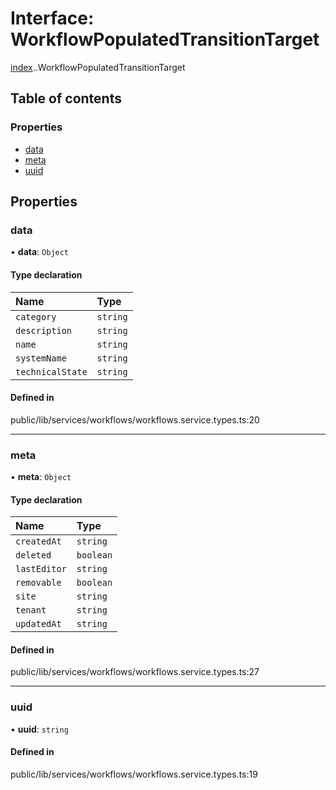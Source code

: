 # Interface: WorkflowPopulatedTransitionTarget

[index](../wiki/index).[<internal>](../wiki/index.%3Cinternal%3E).WorkflowPopulatedTransitionTarget

## Table of contents

### Properties

- [data](../wiki/index.%3Cinternal%3E.WorkflowPopulatedTransitionTarget#data-1)
- [meta](../wiki/index.%3Cinternal%3E.WorkflowPopulatedTransitionTarget#meta-1)
- [uuid](../wiki/index.%3Cinternal%3E.WorkflowPopulatedTransitionTarget#uuid-1)

## Properties

### data

• **data**: `Object`

#### Type declaration

| Name | Type |
| :------ | :------ |
| `category` | `string` |
| `description` | `string` |
| `name` | `string` |
| `systemName` | `string` |
| `technicalState` | `string` |

#### Defined in

public/lib/services/workflows/workflows.service.types.ts:20

___

### meta

• **meta**: `Object`

#### Type declaration

| Name | Type |
| :------ | :------ |
| `createdAt` | `string` |
| `deleted` | `boolean` |
| `lastEditor` | `string` |
| `removable` | `boolean` |
| `site` | `string` |
| `tenant` | `string` |
| `updatedAt` | `string` |

#### Defined in

public/lib/services/workflows/workflows.service.types.ts:27

___

### uuid

• **uuid**: `string`

#### Defined in

public/lib/services/workflows/workflows.service.types.ts:19
